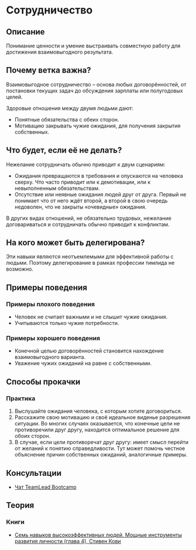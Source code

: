 # Сотрудничество
## Описание
Понимание ценности и умение выстраивать совместную работу для достижения взаимовыгодного результата.

## Почему ветка важна?
Взаимовыгодное сотрудничество – основа любых договорённостей, от постановки текущих задач до обсуждения зарплаты или полугодовых целей.

Здоровые отношения между двумя людьми дают:
- Понятные обязательства с обеих сторон.
- Мотивацию закрывать чужие ожидания, для получения закрытия собственных.

## Что будет, если её не делать?
Нежелание сотрудничать обычно приводит к двум сценариям:
- Ожидания превращаются в требования и опускаются на человека сверху. Что часто приводит или к демотивации, или к невыполненным обязательствам.
- Отсутствие или неявные ожидания людей друг от друга. Первый не понимает что от него ждёт второй, а второй в свою очередь недоволен, что не закрыты «очевидные» ожидания.

В других видах отношений, не обязательно трудовых, нежелание договариваться и сотрудничать обычно приводит к конфликтам.

## На кого может быть делегирована?
Эти навыки являются неотъемлемыми для эффективной работы с людьми. Поэтому делегирование в рамках профессии тимлида не возможно.

## Примеры поведения
### Примеры плохого поведения
- Человек не считает важными и не слышит чужие ожидания.
- Учитываются только чужие потребности.

### Примеры хорошего поведения
- Конечной целью договорённостей становится нахождение взаимовыгодного варианта.
- Уважение чужих ожиданий на равне с собственными.


## Способы прокачки
### Практика
1. Выслушайте ожидания человека, с которым хотите договориться.
2. Расскажите свою мотивацию и своё идеальное виденье разрешения ситуации. Во многих случаях оказывается, что  конечные цели не противоречили друг другу, находится оптимальное решение для обоих сторон.
3. В случае, если цели противоречат друг другу: имеет смысл перейти от желаний к понятию справедливости. Тут может помочь честное объяснение причин собственных ожиданий, аналогичные примеры.

## Консультации
- [Чат TeamLead Bootcamp](https://t.me/teamlead_bootcamp)

## Теория
### Книги
- [Семь навыков высокоэффективных людей. Мощные инструменты развития личности (глава 4), Стивен Кови](https://www.ozon.ru/context/detail/id/4749424/)
